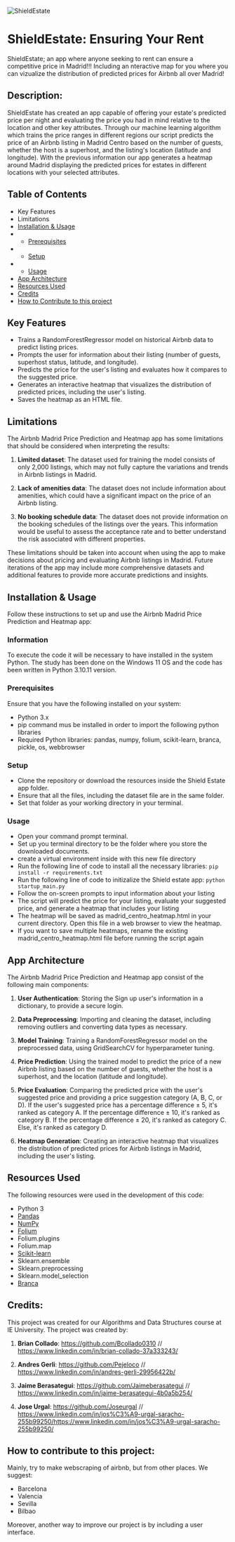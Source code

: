 
![ShieldEstate](https://user-images.githubusercontent.com/126095106/235503538-04492a65-e4c1-42e0-85b0-9d5529f416d0.jpg)

# ShieldEstate: Ensuring Your Rent

ShieldEstate; an app where anyone seeking to rent can ensure a competitive price in Madrid!!! Including an nteractive map for you where you can vizualize the distribution of predicted prices for Airbnb all over Madrid!


## Description: 


ShieldEstate has created an app capable of offering your estate's predicted price per night and evaluating the price you had in mind relative to the location and other key attributes. Through our machine learning algorithm which trains the price ranges in different regions our script predicts the price of an Airbnb listing in Madrid Centro based on the number of guests, whether the host is a superhost, and the listing's location (latitude and longitude). With the previous information our app generates a heatmap around Madrid displaying the predicted prices for estates in different locations with your selected attributes. 

## Table of Contents

- Key Features
- Limitations
- [Installation & Usage](#installation--usage)
- - [Prerequisites](#prerequisites)
- - [Setup](#setup)
- - [Usage](#usage)
- [App Architecture](#app-architecture)
- [Resources Used](#resources-used)
- [Credits](#credits)
- [How to Contribute to this project](#how-to-contribute-to-this-project)

## Key Features

<span style="font-size: 14px;">

- Trains a RandomForestRegressor model on historical Airbnb data to predict listing prices.
- Prompts the user for information about their listing (number of guests, superhost status, latitude, and longitude).
- Predicts the price for the user's listing and evaluates how it compares to the suggested price.
- Generates an interactive heatmap that visualizes the distribution of predicted prices, including the user's listing.
- Saves the heatmap as an HTML file.

</span>

## Limitations

The Airbnb Madrid Price Prediction and Heatmap app has some limitations that should be considered when interpreting the results:

1. **Limited dataset**: The dataset used for training the model consists of only 2,000 listings, which may not fully capture the variations and trends in Airbnb listings in Madrid.

2. **Lack of amenities data**: The dataset does not include information about amenities, which could have a significant impact on the price of an Airbnb listing.

3. **No booking schedule data**: The dataset does not provide information on the booking schedules of the listings over the years. This information would be useful to assess the acceptance rate and to better understand the risk associated with different properties.

These limitations should be taken into account when using the app to make decisions about pricing and evaluating Airbnb listings in Madrid. Future iterations of the app may include more comprehensive datasets and additional features to provide more accurate predictions and insights.

## Installation & Usage

Follow these instructions to set up and use the Airbnb Madrid Price Prediction and Heatmap app:

### Information

To execute the code it will be necessary to have installed in the system Python. The study has been done on the Windows 11 OS and the code has been written in Python 3.10.11 version.

### Prerequisites

Ensure that you have the following installed on your system:

- Python 3.x
- pip command mus be installed in order to import the following python libraries
- Required Python libraries: pandas, numpy, folium, scikit-learn, branca, pickle, os, webbrowser

### Setup

- Clone the repository or download the resources inside the Shield Estate app folder.
- Ensure that all the files, including the dataset file are in the same folder.
- Set that folder as your working directory in your terminal.

### Usage

- Open your command prompt terminal.
- Set up you terminal directory to be the folder where you store the downloaded documents.
- create a virtual environment inside with this new file directory
- Run the following line of code to install all the necessary libraries: ```pip install -r requirements.txt```
- Run the following line of code to initizalize the Shield estate app: ```python startup_main.py```
- Follow the on-screen prompts to input information about your listing
- The script will predict the price for your listing, evaluate your suggested price, and generate a heatmap that includes your listing
- The heatmap will be saved as madrid_centro_heatmap.html in your current directory. Open this file in a web browser to view the heatmap.
- If you want to save multiple heatmaps, rename the existing madrid_centro_heatmap.html file before running the script again


## App Architecture

The Airbnb Madrid Price Prediction and Heatmap app consist of the following main components:

1. **User Authentication**: Storing the Sign up user's information in a dictionary, to provide a secure login.

2. **Data Preprocessing**: Importing and cleaning the dataset, including removing outliers and converting data types as necessary.

3. **Model Training**: Training a RandomForestRegressor model on the preprocessed data, using GridSearchCV for hyperparameter tuning.

4. **Price Prediction**: Using the trained model to predict the price of a new Airbnb listing based on the number of guests, whether the host is a superhost, and the location (latitude and longitude).

5. **Price Evaluation**: Comparing the predicted price with the user's suggested price and providing a price suggestion category (A, B, C, or D). If the user's suggested price has a percentage difference ± 5, it's ranked as category A. If the percentage difference ± 10, it's ranked as category B. If the percentage difference ± 20, it's ranked as category C. Else, it's ranked as category D.

6. **Heatmap Generation**: Creating an interactive heatmap that visualizes the distribution of predicted prices for Airbnb listings in Madrid, including the user's listing.


## Resources Used
The following resources were used in the development of this code:

- Python 3
- [Pandas]([url](https://pandas.pydata.org/))
- [NumPy]([url](https://numpy.org/))
- [Folium]([url](https://pypi.org/project/folium/))
- Folium.plugins
- Folium.map
- [Scikit-learn]([url](https://scikit-learn.org/stable/))
- Sklearn.ensemble
- Sklearn.preprocessing
- Sklearn.model_selection
- [Branca]([url](https://pypi.org/project/branca/))


## Credits:

This project was created for our Algorithms and Data Structures course at IE University. The project was created by:

1. **Brian Collado**: 
https://github.com/Bcollado0310 // https://www.linkedin.com/in/brian-collado-37a333243/

2. **Andres Gerli**: 
https://github.com/Pejeloco // https://www.linkedin.com/in/andres-gerli-29956422b/

3. **Jaime Berasategui**: 
https://github.com/Jaimeberasategui // https://www.linkedin.com/in/jaime-berasategui-4b0a5b254/
4. **Jose Urgal**: 
https://github.com/Joseurgal // https://www.linkedin.com/in/jos%C3%A9-urgal-saracho-255b99250/https://www.linkedin.com/in/jos%C3%A9-urgal-saracho-255b99250/ 

## How to contribute to this project:

Mainly, try to make webscraping of airbnb, but from other places. We suggest:
- Barcelona
- Valencia
- Sevilla
- Bilbao

Moreover, another way to improve our project is by including a user interface.

